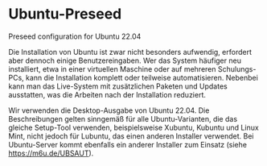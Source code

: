 # Ubuntu-Preseed
Preseed configuration for Ubuntu 22.04

Die Installation von Ubuntu ist zwar nicht besonders aufwendig, erfordert aber dennoch einige Benutzereingaben. Wer das System häufiger neu installiert, etwa in einer virtuellen Maschine oder auf mehreren Schulungs-PCs, kann die Installation komplett oder teilweise automatisieren. Nebenbei kann man das Live-System mit zusätzlichen Paketen und Updates ausstatten, was die Arbeiten nach der Installation reduziert.

Wir verwenden die Desktop-Ausgabe von Ubuntu 22.04. Die Beschreibungen gelten sinngemäß für alle Ubuntu-Varianten, die das gleiche Setup-Tool verwenden, beispielsweise Xubuntu, Kubuntu und Linux Mint, nicht jedoch für Lubuntu, das einen anderen Installer verwendet. Bei Ubuntu-Server kommt ebenfalls ein anderer Installer zum Einsatz (siehe https://m6u.de/UBSAUT).
